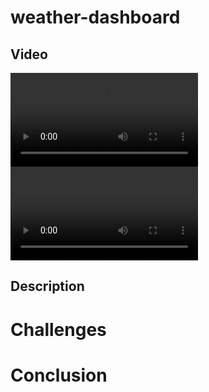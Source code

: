 # weather-dashboard

## Video
![Video](./demo/Video%20Demo.mov)
![Video](./demo/Video%20Demo.mp4)

## Description



# Challenges



# Conclusion

